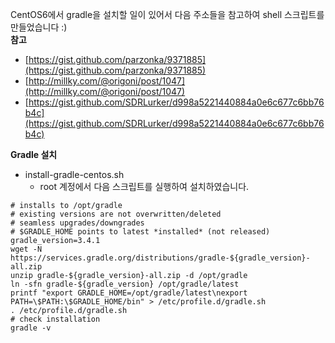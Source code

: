 CentOS6에서 gradle을 설치할 일이 있어서 다음 주소들을 참고하여 shell 스크립트를 만들었습니다 :)  
**참고**

-   [https://gist.github.com/parzonka/9371885](https://gist.github.com/parzonka/9371885)
-   [http://millky.com/@origoni/post/1047](http://millky.com/@origoni/post/1047)
-   [https://gist.github.com/SDRLurker/d998a5221440884a0e6c677c6bb76b4c](https://gist.github.com/SDRLurker/d998a5221440884a0e6c677c6bb76b4c)

**Gradle 설치**

-   install-gradle-centos.sh
    -   root 계정에서 다음 스크립트를 실행하여 설치하였습니다.

```shell
# installs to /opt/gradle
# existing versions are not overwritten/deleted
# seamless upgrades/downgrades
# $GRADLE_HOME points to latest *installed* (not released)
gradle_version=3.4.1
wget -N https://services.gradle.org/distributions/gradle-${gradle_version}-all.zip
unzip gradle-${gradle_version}-all.zip -d /opt/gradle
ln -sfn gradle-${gradle_version} /opt/gradle/latest
printf "export GRADLE_HOME=/opt/gradle/latest\nexport PATH=\$PATH:\$GRADLE_HOME/bin" > /etc/profile.d/gradle.sh
. /etc/profile.d/gradle.sh
# check installation
gradle -v
```

